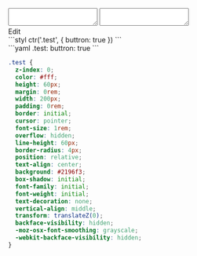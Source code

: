 <div data-size="575" class="code-cont" data-example="buttron">
    <div class="code">
        <div class="code-wrap">
            <textarea id="stylus"></textarea>
            <textarea id="css"></textarea>
            <div class="edit-code">
                <span>Edit</span>
            </div>
        </div>
    </div>
</div>


<div data-size="575" data-examples="stylus"></div>
```styl
ctr('.test', {
  buttron: true
})
```

<div data-size="575" data-examples="yaml"></div>
```yaml
.test:
  buttron: true
```

```css
.test {
  z-index: 0;
  color: #fff;
  height: 60px;
  margin: 0rem;
  width: 200px;
  padding: 0rem;
  border: initial;
  cursor: pointer;
  font-size: 1rem;
  overflow: hidden;
  line-height: 60px;
  border-radius: 4px;
  position: relative;
  text-align: center;
  background: #2196f3;
  box-shadow: initial;
  font-family: initial;
  font-weight: initial;
  text-decoration: none;
  vertical-align: middle;
  transform: translateZ(0);
  backface-visibility: hidden;
  -moz-osx-font-smoothing: grayscale;
  -webkit-backface-visibility: hidden;
}
```
<div class="cf"></div>
